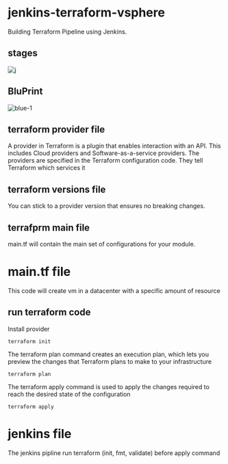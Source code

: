 # jenkins-terraform-vsphere
Building Terraform Pipeline using Jenkins. 
## stages
![j](https://github.com/alilotfi23/jenkins-terraform-vsphere/assets/91953142/fc7ffd8b-5ae0-40dc-8b38-c73d017f94b4)
## BluPrint
![blue-1](https://github.com/alilotfi23/jenkins-terraform-vsphere/assets/91953142/1e2313e3-1f23-4ee0-bf8f-e425cf8f44f7)
## terraform provider file
A provider in Terraform is a plugin that enables interaction with an API. This includes Cloud providers and Software-as-a-service providers. The providers are specified in the Terraform configuration code. They tell Terraform which services it 
## terraform versions file
You can stick to a provider version that ensures no breaking changes.
## terrafprm main file
main.tf will contain the main set of configurations for your module.
# main.tf file 
This code will create vm in a datacenter with a specific amount of resource
## run terraform code
Install provider

```shell
terraform init
```
The terraform plan command creates an execution plan, which lets you preview the changes that Terraform plans to make to your infrastructure

```shell
terraform plan
```
The terraform apply command is used to apply the changes required to reach the desired state of the configuration
```shell
terraform apply
```
# jenkins file
The jenkins pipline run terraform (init, fmt, validate) before apply command 
